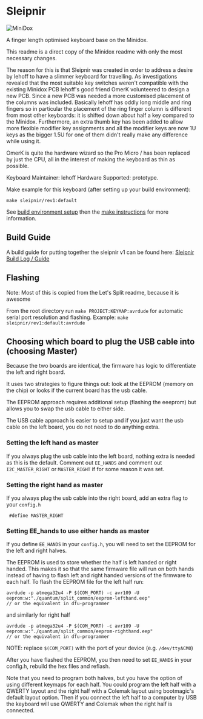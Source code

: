 Sleipnir 
=====

![MiniDox](http://i.imgur.com/iWb3yO0.jpg)

A finger length optimised keyboard base on the Minidox.

This readme is a direct copy of the Minidox readme with only the most necessary changes.

The reason for this is that Sleipnir was created in order to address a desire by lehoff to have a slimmer keyboard for travelling. As investigations revealed that the most suitable key switches weren't compatible with the existing Minidox PCB lehoff's good friend OmerK volunteered to design a new PCB. Since a new PCB was needed a more customised placement of the columns was included. Basically lehoff has oddly long middle and ring fingers so in particular the placement of the ring finger column is different from most other keyboards: it is shifted down about half a key compared to the Minidox. Furthermore, an extra thumb key has been added to allow more flexible modifier key assignments and all the modifier keys are now 1U keys as the bigger 1.5U for one of them didn't really make any difference while using it.

OmerK is quite the hardware wizard so the Pro Micro / has been replaced by just the CPU, all in the interest of making the keyboard as thin as possible.

Keyboard Maintainer: lehoff 
Hardware Supported: prototype.

Make example for this keyboard (after setting up your build environment):

    make sleipnir/rev1:default

See [build environment setup](https://docs.qmk.fm/#/getting_started_build_tools) then the [make instructions](https://docs.qmk.fm/#/getting_started_make_guide) for more information.

## Build Guide

A build guide for putting together the sleipnir v1 can be found here: [Sleipnir Build Log / Guide](http://pap.com)

Flashing
-------
Note: Most of this is copied from the Let's Split readme, because it is awesome

From the root directory run `make PROJECT:KEYMAP:avrdude` for automatic serial port resolution and flashing.
Example: `make sleipnir/rev1:default:avrdude`

Choosing which board to plug the USB cable into (choosing Master)
--------
Because the two boards are identical, the firmware has logic to differentiate the left and right board.

It uses two strategies to figure things out: look at the EEPROM (memory on the chip) or looks if the current board has the usb cable.

The EEPROM approach requires additional setup (flashing the eeeprom) but allows you to swap the usb cable to either side.

The USB cable approach is easier to setup and if you just want the usb cable on the left board, you do not need to do anything extra.

### Setting the left hand as master
If you always plug the usb cable into the left board, nothing extra is needed as this is the default. Comment out `EE_HANDS` and comment out `I2C_MASTER_RIGHT` or `MASTER_RIGHT` if for some reason it was set.

### Setting the right hand as master
If you always plug the usb cable into the right board, add an extra flag to your `config.h`
```
 #define MASTER_RIGHT
```

### Setting EE_hands to use either hands as master
If you define `EE_HANDS` in your `config.h`, you will need to set the
EEPROM for the left and right halves.

The EEPROM is used to store whether the
half is left handed or right handed. This makes it so that the same firmware
file will run on both hands instead of having to flash left and right handed
versions of the firmware to each half. To flash the EEPROM file for the left
half run:
```
avrdude -p atmega32u4 -P $(COM_PORT) -c avr109 -U eeprom:w:"./quantum/split_common/eeprom-lefthand.eep"
// or the equivalent in dfu-programmer

```
and similarly for right half
```
avrdude -p atmega32u4 -P $(COM_PORT) -c avr109 -U eeprom:w:"./quantum/split_common/eeprom-righthand.eep"
// or the equivalent in dfu-programmer
```

NOTE: replace `$(COM_PORT)` with the port of your device (e.g. `/dev/ttyACM0`)

After you have flashed the EEPROM, you then need to set `EE_HANDS` in your config.h, rebuild the hex files and reflash.

Note that you need to program both halves, but you have the option of using
different keymaps for each half. You could program the left half with a QWERTY
layout and the right half with a Colemak layout using bootmagic's default layout option.
Then if you connect the left half to a computer by USB the keyboard will use QWERTY and Colemak when the
right half is connected.
